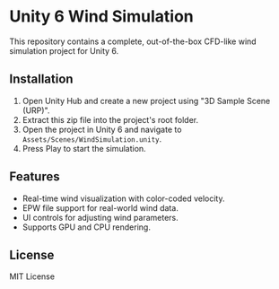# Unity 6 Wind Simulation

This repository contains a complete, out-of-the-box CFD-like wind simulation project for Unity 6.

## Installation
1. Open Unity Hub and create a new project using "3D Sample Scene (URP)".
2. Extract this zip file into the project's root folder.
3. Open the project in Unity 6 and navigate to `Assets/Scenes/WindSimulation.unity`.
4. Press Play to start the simulation.

## Features
- Real-time wind visualization with color-coded velocity.
- EPW file support for real-world wind data.
- UI controls for adjusting wind parameters.
- Supports GPU and CPU rendering.

## License
MIT License
